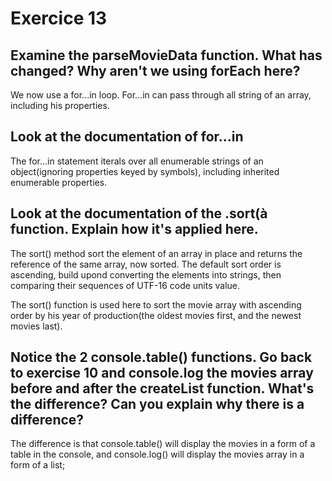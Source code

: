 # Exercice 13

## Examine the parseMovieData function. What has changed? Why aren't we using forEach here?

We now use a for...in loop. For...in can pass through all string of an array, including his properties.

## Look at the documentation of for...in

The for...in statement iterals over all enumerable strings of an object(ignoring properties keyed by symbols), including inherited enumerable properties.

## Look at the documentation of the .sort(à function. Explain how it's applied here.

The sort() method sort the element of an array in place and returns the reference of the same array, now sorted. The default sort order is ascending, build upond converting the elements into strings, then comparing their sequences of UTF-16 code units value.

The sort() function is used here to sort the movie array with ascending order by his year of production(the oldest movies first, and the newest movies last).

## Notice the 2 console.table() functions. Go back to exercise 10 and console.log the movies array before and after the createList function. What's the difference? Can you explain why there is a difference?

The difference is that console.table() will display the movies in a form of a table in the console, and console.log() will display the movies array in a form of a list;